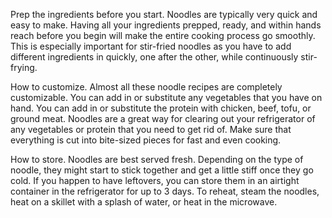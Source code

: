 Prep the ingredients before you start. Noodles are typically very quick and easy to make. Having all your ingredients prepped, ready, and within hands reach before you begin will make the entire cooking process go smoothly. This is especially important for stir-fried noodles as you have to add different ingredients in quickly, one after the other, while continuously stir-frying.

How to customize. Almost all these noodle recipes are completely customizable. You can add in or substitute any vegetables that you have on hand. You can add in or substitute the protein with chicken, beef, tofu, or ground meat. Noodles are a great way for clearing out your refrigerator of any vegetables or protein that you need to get rid of. Make sure that everything is cut into bite-sized pieces for fast and even cooking.

How to store. Noodles are best served fresh. Depending on the type of noodle, they might start to stick together and get a little stiff once they go cold. If you happen to have leftovers, you can store them in an airtight container in the refrigerator for up to 3 days. To reheat, steam the noodles, heat on a skillet with a splash of water, or heat in the microwave.